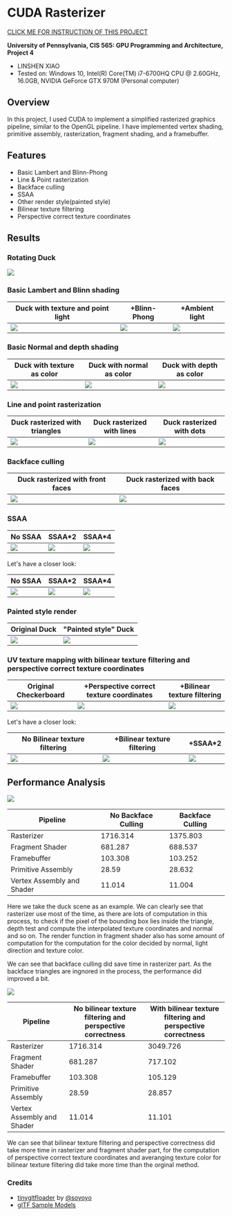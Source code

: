 CUDA Rasterizer
===============

[CLICK ME FOR INSTRUCTION OF THIS PROJECT](./INSTRUCTION.md)

**University of Pennsylvania, CIS 565: GPU Programming and Architecture, Project 4**

* LINSHEN XIAO
* Tested on: Windows 10, Intel(R) Core(TM) i7-6700HQ CPU @ 2.60GHz, 16.0GB, NVIDIA GeForce GTX 970M (Personal computer)

## Overview

In this project, I used CUDA to implement a simplified rasterized graphics pipeline, similar to the OpenGL pipeline. I have implemented vertex shading, primitive assembly, rasterization, fragment shading, and a framebuffer.

## Features

* Basic Lambert and Blinn-Phong
* Line & Point rasterization
* Backface culling
* SSAA
* Other render style(painted style)
* Bilinear texture filtering
* Perspective correct texture coordinates

## Results

### Rotating Duck
![](renders/duck3.gif)

### Basic Lambert and Blinn shading

|Duck with texture and point light|+Blinn-Phong|+Ambient light|
|------|------|------|
|![](renders/2017-10-17_191933.png) | ![](renders/2017-10-17_191958.png) | ![](renders/duck.png) |

### Basic Normal and depth shading

|Duck with texture as color|Duck with normal as color|Duck with depth as color|
|------|------|------|
|![](renders/2017-10-17_191933.png) | ![](renders/2017-10-17_192434.png) | ![](renders/2017-10-17_192601.png) |

### Line and point rasterization

|Duck rasterized with triangles|Duck rasterized with lines|Duck rasterized with dots|
|------|------|------|
|![](renders/2017-10-17_191933.png) | ![](renders/2017-10-17_192335.png) | ![](renders/2017-10-17_192404.png) |

### Backface culling

|Duck rasterized with front faces|Duck rasterized with back faces|
|------|------|
|![](renders/2017-10-17_191933.png) | ![](renders/2017-10-17_195707.png) |

### SSAA
|No SSAA|SSAA*2|SSAA*4|
|------|------|------|
|![](renders/duck.png) | ![](renders/ssaa2.png) | ![](renders/ssaa4.png) |

Let's have a closer look:

|No SSAA|SSAA*2|SSAA*4|
|------|------|------|
|![](renders/ssaa0big.png) | ![](renders/ssaa2big.png) | ![](renders/ssaa4big.png) |

### Painted style render

|Original Duck|"Painted style" Duck|
|------|------|
|![](renders/duck.png) | ![](renders/2017-10-17_222749.png) |

### UV texture mapping with bilinear texture filtering and perspective correct texture coordinates

|Original Checkerboard|+Perspective correct texture coordinates|+Bilinear texture filtering|
|------|------|------|
| ![](renders/no_pc.png) | ![](renders/pc.png) | ![](renders/pc_&_bl.png) |

Let's have a closer look:

|No Bilinear texture filtering|+Bilinear texture filtering|+SSAA*2|
|------|------|------|
| ![](renders/nobfbig.png) | ![](renders/bfbig.png) | ![](renders/bfssaabig.png) |

## Performance Analysis

![](renders/Nobackface&backface.png)

| Pipeline                   | No Backface Culling | Backface Culling |
|----------------------------|---------------------|------------------|
| Rasterizer                 | 1716.314            | 1375.803         |
| Fragment Shader            | 681.287             | 688.537          |
| Framebuffer                | 103.308             | 103.252          |
| Primitive Assembly         | 28.59               | 28.632           |
| Vertex Assembly and Shader | 11.014              | 11.004           |

Here we take the duck scene as an example. We can clearly see that rasterizer use most of the time, as there are lots of computation in this process, to check if the pixel of the bounding box lies inside the triangle, depth test and compute the interpolated texture coordinates and normal and so on. The render function in fragment shader also has some amount of computation for the computation for the color decided by normal, light direction and texture color.

We can see that backface culling did save time in rasterizer part. As the backface triangles are ingnored in the process, the performance did improved a bit.

![](renders/NoPC&PC.png)

| Pipeline                   | No bilinear texture filtering and perspective correctness  | With bilinear texture filtering and perspective correctness  |
|----------------------------|---------------------|------------------|
| Rasterizer                 | 1716.314            | 3049.726         |
| Fragment Shader            | 681.287             | 717.102          |
| Framebuffer                | 103.308             | 105.129          |
| Primitive Assembly         | 28.59               | 28.857           |
| Vertex Assembly and Shader | 11.014              | 11.101           |

We can see that bilinear texture filtering and perspective correctness did take more time in rasterizer and fragment shader part, for the computation of perspective correct texture coordinates and averanging texture color for bilinear texture filtering did take more time than the orginal method.

### Credits

* [tinygltfloader](https://github.com/syoyo/tinygltfloader) by [@soyoyo](https://github.com/syoyo)
* [glTF Sample Models](https://github.com/KhronosGroup/glTF/blob/master/sampleModels/README.md)
